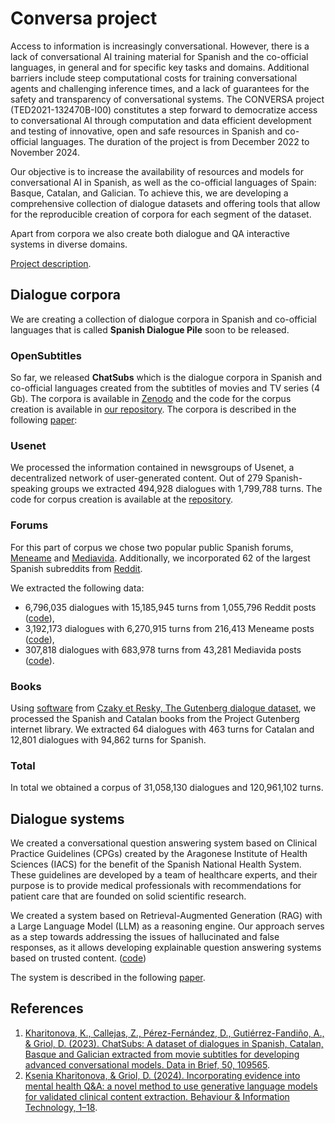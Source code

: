 # Conversa project

Access to information is increasingly conversational. However, there is a lack of conversational AI training material for Spanish and the co-official languages, in general and for specific key tasks and domains. Additional barriers include steep computational costs for training conversational agents and challenging inference times, and a lack of guarantees for the safety and transparency of conversational systems. The CONVERSA project (TED2021-132470B-I00) constitutes a step forward to democratize access to conversational AI through computation and data efficient development and testing of innovative, open and safe resources in Spanish and co-official languages. The duration of the project is from December 2022 to November 2024.

Our objective is to increase the availability of resources and models for conversational AI in Spanish, as well as the co-official languages of Spain: Basque, Catalan, and Galician. To achieve this, we are developing a comprehensive collection of dialogue datasets and offering tools that allow for the reproducible creation of corpora for each segment of the dataset. 

Apart from corpora we also create both dialogue and QA interactive systems in diverse domains.

[Project description](https://drive.google.com/file/d/1nTvVLMz9zb7_VBXHkhmNSTrPmEPvPr3t/view?usp=sharing).

## Dialogue corpora

We are creating a collection of dialogue corpora in Spanish and co-official languages that is called **Spanish Dialogue Pile** soon to be released. 

### OpenSubtitles

So far, we released **ChatSubs** which is the dialogue corpora in Spanish and co-official languages created from the subtitles of movies and TV series (4 Gb). The corpora is available in [Zenodo](https://zenodo.org/record/8220853) and the code for the corpus creation is available in [our repository](https://github.com/conversa-ai/ChatSubs). The corpora is described in the following [paper](https://www.sciencedirect.com/science/article/pii/S2352340923006650):

### Usenet

We processed the information contained in newsgroups of Usenet, a decentralized network of user-generated content. Out of 279 Spanish-speaking groups we extracted 494,928 dialogues with 1,799,788 turns. The code for corpus creation is available at the [repository](https://github.com/conversa-ai/process_usenet).

### Forums

For this part of corpus we chose two popular public Spanish forums, [Meneame](https://www.meneame.net/) and [Mediavida](https://www.mediavida.com/). Additionally, we incorporated 62 of the largest Spanish subreddits from [Reddit](https://www.reddit.com/). 

We extracted the following data:
- 6,796,035 dialogues with 15,185,945 turns from 1,055,796 Reddit posts ([code](https://github.com/conversa-ai/processReddit)),
- 3,192,173 dialogues with 6,270,915 turns from 216,413 Meneame posts ([code]()),
- 307,818 dialogues with 683,978 turns from 43,281 Mediavida posts ([code](https://github.com/conversa-ai/processMediavida/tree/main)).

### Books

Using [software](https://github.com/ricsinaruto/gutenberg-dialog) from [Czaky et Resky, The Gutenberg dialogue dataset](https://aclanthology.org/2021.eacl-main.11/), we processed the Spanish and Catalan books from the Project Gutenberg internet library. We extracted 64 dialogues with 463 turns for Catalan and 12,801 dialogues with 94,862 turns for Spanish.

### Total 

In total we obtained a corpus of 31,058,130 dialogues and 120,961,102 turns.

## Dialogue systems

We created a conversational question answering system based on Clinical Practice Guidelines (CPGs) created by the Aragonese Institute of Health Sciences (IACS) for the benefit of the Spanish National Health System. These guidelines are developed by a team of healthcare experts, and their purpose is to provide medical professionals with recommendations for patient care that are founded on solid scientific research.

We created a system based on Retrieval-Augmented Generation (RAG) with a Large Language Model (LLM) as a reasoning engine. Our approach serves as a step towards addressing the issues of hallucinated and false responses, as it allows developing explainable question answering systems based on trusted content. ([code]())

The system is described in the following [paper](https://www.tandfonline.com/doi/full/10.1080/0144929X.2024.2321959).

## References

1. [Kharitonova, K., Callejas, Z., Pérez-Fernández, D., Gutiérrez-Fandiño, A., & Griol, D. (2023). ChatSubs: A dataset of dialogues in Spanish, Catalan, Basque and Galician extracted from movie subtitles for developing advanced conversational models. Data in Brief, 50, 109565](https://doi.org/https://doi.org/10.1016/j.dib.2023.109565).
2. [Ksenia Kharitonova, & Griol, D. (2024). Incorporating evidence into mental health Q&A: a novel method to use generative language models for validated clinical content extraction. Behaviour & Information Technology, 1–18](https://doi.org/10.1080/0144929X.2024.2321959).
